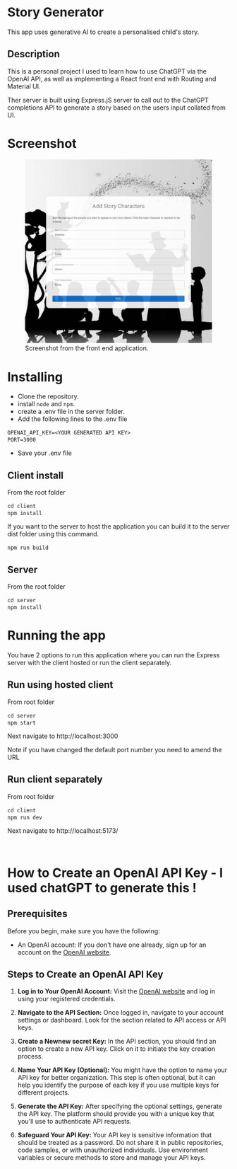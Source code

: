# Story Generator

This app uses generative AI to create a personalised child's story.

## Description

This is a personal project I used to learn how to use ChatGPT via the OpenAI API, as well as implementing a React front end with Routing and Material UI.

Ther server is built using Express.jS server to call out to the ChatGPT completions API to generate a story based on the users input collated from UI.

# Screenshot

<figure>
    <img src="./client/src/assets/screenshot.jpg"
         alt="Tell me a story screenshot">
    <figcaption>Screenshot from the front end application.</figcaption>
</figure>

# Installing

- Clone the repository.
- install `node` and `npm`.
- create a .env file in the server folder.
- Add the following lines to the .env file

```
OPENAI_API_KEY=<YOUR GENERATED API KEY>
PORT=3000
```

- Save your .env file

## Client install

From the root folder

```
cd client
npm install
```

If you want to the server to host the application you can build it to the server dist folder using this command.

```
npm run build
```

## Server

From the root folder

```
cd server
npm install
```

# Running the app

You have 2 options to run this application where you can run the Express server with the client hosted or run the client separately.

## Run using hosted client

From root folder

```
cd server
npm start
```

Next navigate to http://localhost:3000

Note if you have changed the default port number you need to amend the URL

## Run client separately

From root folder

```
cd client
npm run dev
```

Next navigate to http://localhost:5173/

<br>

# How to Create an OpenAI API Key - I used chatGPT to generate this !

## Prerequisites

Before you begin, make sure you have the following:

- An OpenAI account: If you don't have one already, sign up for an account on the [OpenAI website](https://openai.com/).

## Steps to Create an OpenAI API Key

1. **Log in to Your OpenAI Account:**
   Visit the [OpenAI website](https://openai.com/) and log in using your registered credentials.

2. **Navigate to the API Section:**
   Once logged in, navigate to your account settings or dashboard. Look for the section related to API access or API keys.

3. **Create a Newnew secret Key:**
   In the API section, you should find an option to create a new API key. Click on it to initiate the key creation process.

4. **Name Your API Key (Optional):**
   You might have the option to name your API key for better organization. This step is often optional, but it can help you identify the purpose of each key if you use multiple keys for different projects.

5. **Generate the API Key:**
   After specifying the optional settings, generate the API key. The platform should provide you with a unique key that you'll use to authenticate API requests.

6. **Safeguard Your API Key:**
   Your API key is sensitive information that should be treated as a password. Do not share it in public repositories, code samples, or with unauthorized individuals. Use environment variables or secure methods to store and manage your API keys.
